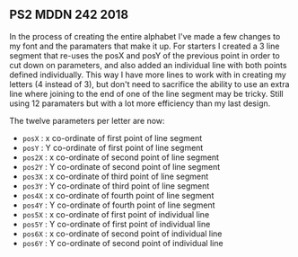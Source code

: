 ## PS2 MDDN 242 2018

In the process of creating the entire alphabet I've made a few changes to my font and the paramaters that make it up. For starters I created a 3 line segment that re-uses the posX and posY of the previous point in order to cut down on parameters, and also added an individual line with both points defined individually. This way I have more lines to work with in creating my letters (4 instead of 3), but don't need to sacrifice the ability to use an extra line where joining to the end of one of the line segment may be tricky. Still using 12 paramaters but with a lot more efficiency than my last design.

The twelve parameters per letter are now:
  * `posX` : x co-ordinate of first point of line segment
  * `posY` : Y co-ordinate of first point of line segment
  * `pos2X` : x co-ordinate of second point of line segment
  * `pos2Y` : Y co-ordinate of second point of line segment
  * `pos3X` : x co-ordinate of third point of line segment
  * `pos3Y` : Y co-ordinate of third point of line segment
  * `pos4X` : x co-ordinate of fourth point of line segment
  * `pos4Y` : Y co-ordinate of fourth point of line segment
  * `pos5X` : x co-ordinate of first point of individual line
  * `pos5Y` : Y co-ordinate of first point of individual line
  * `pos6X` : x co-ordinate of second point of individual line
  * `pos6Y` : Y co-ordinate of second point of individual line
  

